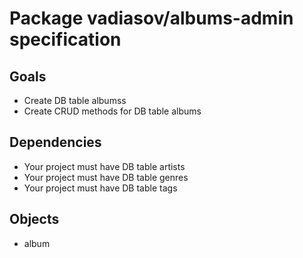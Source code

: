 # Package vadiasov/albums-admin specification
## Goals
* Create DB table albumss 
* Create CRUD methods for DB table albums

## Dependencies
* Your project must have DB table artists
* Your project must have DB table genres
* Your project must have DB table tags

## Objects
* album